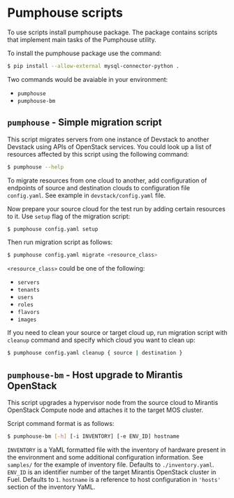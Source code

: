 # Pumphouse scripts

To use scripts install pumphouse package. The package contains scripts that
implement main tasks of the Pumphouse utility.

To install the pumphouse package use the command:

```sh
$ pip install --allow-external mysql-connector-python .
```

Two commands would be avaiable in your environment:

* `pumphouse`
* `pumphouse-bm`

## `pumphouse` - Simple migration script

This script migrates servers from one instance of Devstack to another Devstack
using APIs of OpenStack services. You could look up a list of resources affected
by this script using the following command:

```sh
$ pumphouse --help
```

To migrate resources from one cloud to another, add configuration of endpoints
of source and destination clouds to configuration file `config.yaml`. See
example in `devstack/config.yaml` file.

Now prepare your source cloud for the test run by adding certain resources to
it. Use `setup` flag of the migration script:

```sh
$ pumphouse config.yaml setup
```

Then run migration script as follows:

```sh
$ pumphouse config.yaml migrate <resource_class>
```

`<resource_class>` could be one of the following:

* `servers`
* `tenants`
* `users`
* `roles`
* `flavors`
* `images`

If you need to clean your source or target cloud up, run migration script 
with `cleanup` command and specify which cloud you want to clean up:

```sh
$ pumphouse config.yaml cleanup { source | destination }
```

## `pumphouse-bm` - Host upgrade to Mirantis OpenStack

This script upgrades a hypervisor node from the source cloud to Mirantis
OpenStack Compute node and attaches it to the target MOS cluster.

Script command format is as follows:
```sh
$ pumphouse-bm [-h] [-i INVENTORY] [-e ENV_ID] hostname
```

`INVENTORY` is a YaML formatted file with the inventory of hardware present in
the environment and some additional configuration information. See `samples/`
for the example of inventory file. Defaults to `./inventory.yaml`.
`ENV_ID` is an identifier number of the target Mirantis OpenStack cluster in
Fuel. Defaults to `1`.
`hostname` is a reference to host configuration in `'hosts'` section of the
inventory YaML.
